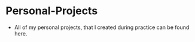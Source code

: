# Personal-Projects
- All of my personal projects, that I created during practice can be found here.
